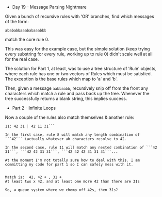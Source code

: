 * Day 19 - Message Parsing Nightmare

Given a bunch of recursive rules with 'OR' branches, find which messages of the form:

```abababbaaababaaabbb```

match the core rule 0.

This was easy for the example case, but the simple solution (keep trying every substring for every rule, working up to rule 0) didn't scale well at all for the real case.

The solution for Part 1, at least, was to use a tree structure of 'Rule' objects, where each rule has one or two vectors of Rules which must be satisfied. The exception is the base rules which map to 'a' and 'b'.

Then, given a message ```aabbaabb```, recursively snip off from the front any characters which match a rule and pass back up the tree. Whenever the tree successfully returns a blank string, this implies success.


* Part 2 - Infinite Loops

Now a couple of the rules also match themselves & another rule:

```8: 42 | 42 8
11: 42 31 | 42 11 31```

In the first case, rule 8 will match any length combination of ```42``` (actually whatever ab characters resolve to 42.

In the second case, rule 11 will match any nested combination of ```42 31```, ```42 42 31 31```, ```42 42 42 31 31 31```...

At the moment I'm not totally sure how to deal with this. I am committing my code for part 1 so I can safely mess with it.


Match is:  42, 42 + , 31 +
At least two x 42, and at least one more 42 than there are 31s

So, a queue system where we chomp off 42s, then 31s?
